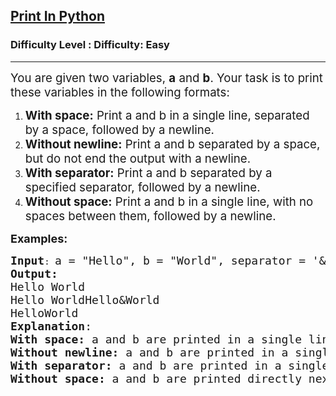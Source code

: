<h2><a href="https://www.geeksforgeeks.org/problems/print-in-python/1?page=3&difficulty=Basic,Easy&status=unsolved&sortBy=latest">Print In Python</a></h2><h3>Difficulty Level : Difficulty: Easy</h3><hr><div class="problems_problem_content__Xm_eO"><p><span style="font-size: 14pt;">You are given two variables, <strong>a</strong> and <strong>b</strong>. Your task is to print these variables in the following formats:</span></p>
<ol>
<li><span style="font-size: 14pt;"><strong>With space:</strong> Print a and b in a single line, separated by a space, followed by a newline.</span></li>
<li><span style="font-size: 14pt;"><strong>Without newline:</strong> Print a and b separated by a space, but do not end the output with a newline.</span></li>
<li><span style="font-size: 14pt;"><strong>With separator:</strong> Print a and b separated by a specified separator, followed by a newline.</span></li>
<li><span style="font-size: 14pt;"><strong>Without space:</strong> Print a and b in a single line, with no spaces between them, followed by a newline.</span></li>
</ol>
<p><span style="font-size: 18px;"><strong>Examples:</strong></span></p>
<pre><span style="font-size: 18px;"><strong>Input</strong></span>: <span style="font-size: 18px;">a = "Hello", b = "World", separator = '&amp;'
<strong>Output:</strong> <br>Hello World<br></span><span style="font-size: 18px;">Hello WorldHello&amp;World<br>HelloWorld
<strong>Explanation</strong>: <br><strong>With space:</strong> a and b are printed in a single line with a space separating them. (Hello World)
<strong>Without newline:</strong> a and b are printed in a single line with a space separating them, but no newline is added after. (Hello World with no newline).
<strong>With separator: </strong>a and b are printed in a single line, separated by the given separator character. (Hello&amp;World)
<strong>Without space: </strong>a and b are printed directly next to each other with no space between them. (HelloWorld)</span></pre></div>